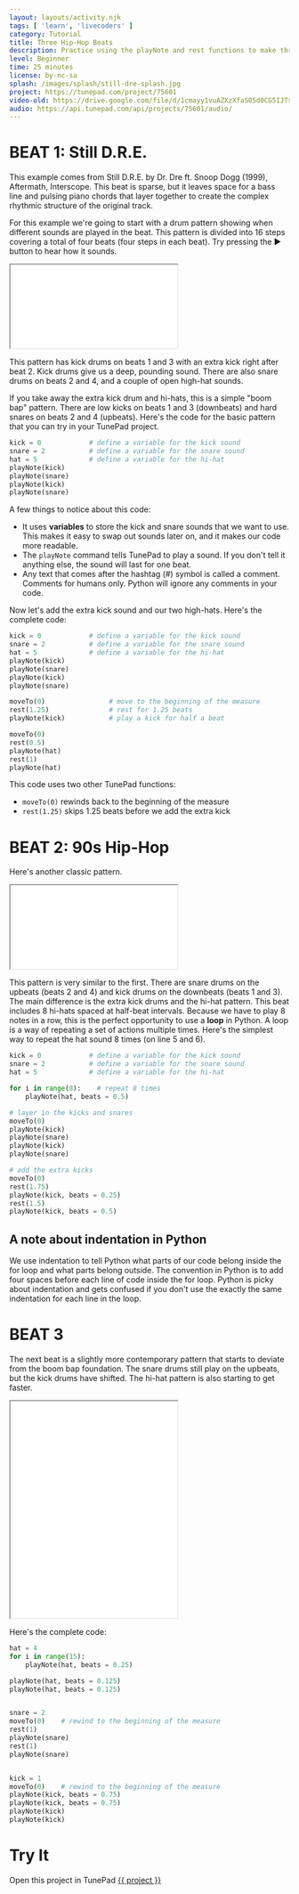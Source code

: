 ```yaml
---
layout: layouts/activity.njk
tags: [ 'learn', 'livecoders' ]
category: Tutorial
title: Three Hip-Hop Beats
description: Practice using the playNote and rest functions to make three common hip-hop beat patterns.
level: Beginner
time: 25 minutes
license: by-nc-sa
splash: /images/splash/still-dre-splash.jpg
project: https://tunepad.com/project/75601
video-old: https://drive.google.com/file/d/1cmayy1vuAZXzXfaS05d0CG5IJTssXB9K/view
audio: https://api.tunepad.com/api/projects/75601/audio/
---
```




# BEAT 1: Still D.R.E.
This example comes from Still D.R.E. by Dr. Dre ft. Snoop Dogg (1999), Aftermath, Interscope. This beat is sparse, but it leaves space for a bass line and pulsing piano chords that layer together to create the complex rhythmic structure of the original track.

For this example we're going to start with a drum pattern showing when different sounds are played in the beat. This pattern is divided into 16 steps covering a total of four beats (four steps in each beat). Try pressing the ▶ button to hear how it sounds.

<iframe src="/interactives/composer/?bpm=90&steps=16&voice=2&track3=4040&track4=0101&track5=1210&embedded=true" scrolling="no" class="composer-iframe"></iframe>

This pattern has kick drums on beats 1 and 3 with an extra kick right after beat 2. Kick drums give us a deep, pounding sound. There are also snare drums on beats 2 and 4, and a couple of open high-hat sounds.

If you take away the extra kick drum and hi-hats, this is a simple "boom bap" pattern. There are low kicks on beats 1 and 3 (downbeats) and hard snares on beats 2 and 4 (upbeats). Here's the code for the basic pattern that you can try in your TunePad project.
```python
kick = 0            # define a variable for the kick sound
snare = 2           # define a variable for the snare sound
hat = 5             # define a variable for the hi-hat
playNote(kick)
playNote(snare)
playNote(kick)
playNote(snare)
```
A few things to notice about this code:
* It uses **variables** to store the kick and snare sounds that we want to use. This makes it easy to swap out sounds later on, and it makes our code more readable.
* The `playNote` command tells TunePad to play a sound. If you don't tell it anything else, the sound will last for one beat. 
* Any text that comes after the hashtag (#) symbol is called a comment. Comments for humans only. Python will ignore any comments in your code.

Now let's add the extra kick sound and our two high-hats. Here's the complete code:
```python
kick = 0            # define a variable for the kick sound
snare = 2           # define a variable for the snare sound
hat = 5             # define a variable for the hi-hat
playNote(kick)
playNote(snare)
playNote(kick)
playNote(snare)

moveTo(0)                # move to the beginning of the measure
rest(1.25)               # rest for 1.25 beats
playNote(kick)           # play a kick for half a beat

moveTo(0)
rest(0.5)
playNote(hat)
rest(1)
playNote(hat)
```
This code uses two other TunePad functions:
* `moveTo(0)` rewinds back to the beginning of the measure 
* `rest(1.25)` skips 1.25 beats before we add the extra kick


# BEAT 2: 90s Hip-Hop
Here's another classic pattern.

<iframe src="/interactives/composer/?embedded=true&bpm=90&steps=16&voice=0&track2=5555&track4=0101&track5=1814" class="composer-iframe" scrolling="no"></iframe>

This pattern is very similar to the first. There are snare drums on the upbeats (beats 2 and 4) and kick drums on the downbeats (beats 1 and 3). The main difference is the extra kick drums and the hi-hat pattern. This beat includes 8 hi-hats spaced at half-beat intervals. Because we have to play 8 notes in a row, this is the perfect opportunity to use a **loop** in Python. A loop is a way of repeating a set of actions multiple times. Here's the simplest way to repeat the hat sound 8 times (on line 5 and 6).
```python
kick = 0            # define a variable for the kick sound
snare = 2           # define a variable for the snare sound
hat = 5             # define a variable for the hi-hat

for i in range(8):    # repeat 8 times
    playNote(hat, beats = 0.5)

# layer in the kicks and snares
moveTo(0)
playNote(kick)
playNote(snare)
playNote(kick)
playNote(snare)

# add the extra kicks
moveTo(0)
rest(1.75)
playNote(kick, beats = 0.25)
rest(1.5)
playNote(kick, beats = 0.5)
```

## A note about indentation in Python
We use indentation to tell Python what parts of our code belong inside the for loop and what parts belong outside. The convention in Python is to add four spaces before each line of code inside the for loop. Python is picky about indentation and gets confused if you don't use the exactly the same indentation for each line in the loop.


# BEAT 3
The next beat is a slightly more contemporary pattern that starts to deviate from the boom bap foundation. The snare drums still play on the upbeats, but the kick drums have shifted. The hi-hat pattern is also starting to get faster.

<iframe height="390" src="/interactives/composer/?embedded=true&bpm=90&steps=16&voice=0&track2=ffff&track4=0101&track5=9440" class="composer-iframe" scrolling="no"></iframe>

Here's the complete code:
```python
hat = 4
for i in range(15):
    playNote(hat, beats = 0.25)

playNote(hat, beats = 0.125)
playNote(hat, beats = 0.125)


snare = 2
moveTo(0)    # rewind to the beginning of the measure
rest(1)
playNote(snare)
rest(1)
playNote(snare)


kick = 1
moveTo(0)    # rewind to the beginning of the measure
playNote(kick, beats = 0.75)
playNote(kick, beats = 0.75)
playNote(kick)
playNote(kick)
```


# Try It
Open this project in TunePad <a href="{{project}}" target="_blank">{{ project }}</a>
